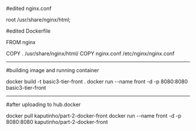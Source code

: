 #edited nginx.conf

 root  /usr/share/nginx/html;

#edited Dockerfile 

FROM nginx

COPY . /usr/share/nginx/html/
COPY nginx.conf /etc/nginx/nginx.conf

-------------------------------------------------
#building image and running container

docker build -t basic3-tier-front .
docker run --name front -d -p 8080:8080 basic3-tier-front

-------------------------------------------------
#after uploading to hub.docker

docker pull kaputinho/part-2-docker-front
docker run --name front -d -p 8080:8080 kaputinho/part-2-docker-front
